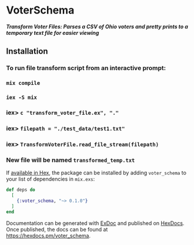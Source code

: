 # VoterSchema

***Transform Voter Files: Parses a CSV of Ohio voters and pretty prints to a temporary text file for easier viewing***

## Installation

### To run file transform script from an interactive prompt:
### `mix compile`
### `iex -S mix`
### iex> `c "transform_voter_file.ex", "."`
### iex> `filepath = "./test_data/test1.txt"`
### iex> `TransformVoterFile.read_file_stream(filepath)`

### New file will be named `transformed_temp.txt`

If [available in Hex](https://hex.pm/docs/publish), the package can be installed
by adding `voter_schema` to your list of dependencies in `mix.exs`:

```elixir
def deps do
  [
    {:voter_schema, "~> 0.1.0"}
  ]
end
```

Documentation can be generated with [ExDoc](https://github.com/elixir-lang/ex_doc)
and published on [HexDocs](https://hexdocs.pm). Once published, the docs can
be found at <https://hexdocs.pm/voter_schema>.

